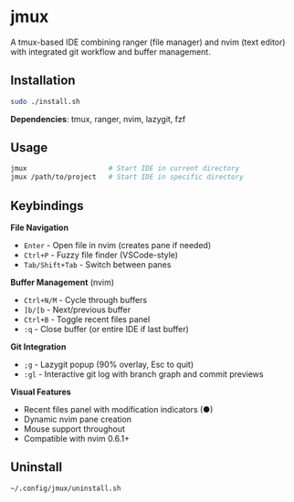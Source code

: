 # jmux

A tmux-based IDE combining ranger (file manager) and nvim (text editor) with integrated git workflow and buffer management.

## Installation

```bash
sudo ./install.sh
```

**Dependencies**: tmux, ranger, nvim, lazygit, fzf

## Usage

```bash
jmux                    # Start IDE in current directory  
jmux /path/to/project   # Start IDE in specific directory
```

## Keybindings

**File Navigation**
- `Enter` - Open file in nvim (creates pane if needed)
- `Ctrl+P` - Fuzzy file finder (VSCode-style)
- `Tab/Shift+Tab` - Switch between panes

**Buffer Management** (nvim)
- `Ctrl+N/M` - Cycle through buffers  
- `]b/[b` - Next/previous buffer
- `Ctrl+B` - Toggle recent files panel
- `:q` - Close buffer (or entire IDE if last buffer)

**Git Integration**
- `;g` - Lazygit popup (90% overlay, Esc to quit)
- `:gl` - Interactive git log with branch graph and commit previews

**Visual Features**
- Recent files panel with modification indicators (●)
- Dynamic nvim pane creation
- Mouse support throughout
- Compatible with nvim 0.6.1+

## Uninstall

```bash
~/.config/jmux/uninstall.sh
```